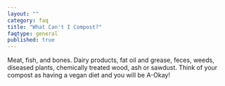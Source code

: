 ```yaml
---
layout: ""
category: faq
title: "What Can't I Compost?"
faqtype: general
published: true
---
```



Meat, fish, and bones. Dairy products, fat oil and grease, feces, weeds, diseased plants, chemically treated wood, ash or sawdust. Think of your compost as having a vegan diet and you will be A-Okay!
